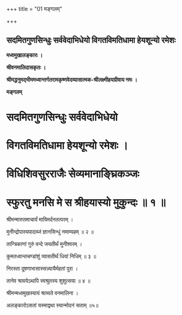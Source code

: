 +++
title = "01 मङ्गलम्"

+++


## सदमितगुणसिन्धुः सर्ववेदाभिधेयो विगतविमतिधामा हेयशून्यो रमेशः

**मध्वमुखालङ्कारः ।**

**श्रीवनमालिदासकृतः ।**

**श्रीमद्धनुमद्भीममध्वान्तर्गतरामकृष्णवेदव्यासात्मक-श्रीलक्ष्मीहयग्रीवाय नमः ।**

**मङ्गलम्**

# सदमितगुणसिन्धुः सर्ववेदाभिधेयो

# विगतविमतिधामा हेयशून्यो रमेशः ।

# विधिशिवसुरराजैः सेव्यमानाङ्घ्रिकञ्जः

# स्फुरतु मनसि मे स श्रीहयास्यो मुकुन्दः ॥ १ ॥ 

श्रीमन्मारुतमाचार्यं मायिमर्दनतत्परम् ।

मुनीन्द्रोपास्यपादाब्जं ज्ञानसिन्धुं नमाम्यहम् ॥ २ ॥

तान्त्रिकाणां गुरुं वन्दे जयतीर्थं मुनीश्वरम् ।

कुमतध्वान्तचण्डांशुं व्यासतीर्थं धियां निधिम् ॥ ३ ॥

निरस्ता दूषणाभासास्सन्न्यायैर्महतां पुरा ।

तानेव श्रावयेऽथापि स्वश्रुतस्य शुशुत्सया ॥ ४ ॥

श्रीमन्मध्वमुखस्यायं श्राव्यते वनमालिना ।

अलङ्कारोऽसतां यस्माद्वथा स्यान्मोदनं सताम् ॥५॥

